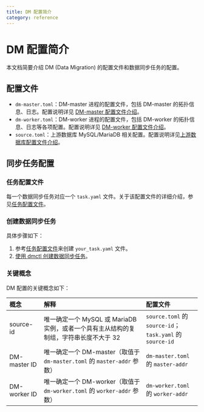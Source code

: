 ```yaml
---
title: DM 配置简介
category: reference
---
```


# DM 配置简介

本文档简要介绍 DM (Data Migration) 的配置文件和数据同步任务的配置。

## 配置文件

- `dm-master.toml`：DM-master 进程的配置文件，包括 DM-master 的拓扑信息、日志。配置说明详见 [DM-master 配置文件介绍](dm-master-configuration-file.md)。
- `dm-worker.toml`：DM-worker 进程的配置文件，包括 DM-worker 的拓扑信息、日志等各项配置。配置说明详见 [DM-worker 配置文件介绍](dm-worker-configuration-file.md)。
- `source.toml`：上游数据库 MySQL/MariaDB 相关配置。配置说明详见[上游数据库配置文件介绍](source-configuration-file.md)。

## 同步任务配置

### 任务配置文件

每一个数据同步任务对应一个 `task.yaml` 文件。关于该配置文件的详细介绍，参见[任务配置文件](task-configuration-file.md)。

### 创建数据同步任务

具体步骤如下：

1. 参考[任务配置文件](task-configuration-file.md)来创建 `your_task.yaml` 文件。
2. [使用 dmctl 创建数据同步任务](manage-replication-tasks.md#创建数据同步任务)。

### 关键概念

DM 配置的关键概念如下：

| 概念         | 解释          | 配置文件        |
| :------------ | :------------ | :------------------ |
| source-id  | 唯一确定一个 MySQL 或 MariaDB 实例，或者一个具有主从结构的复制组，字符串长度不大于 32 | `source.toml` 的 `source-id`；<br> `task.yaml` 的 `source-id` |
| DM-master ID | 唯一确定一个 DM-master（取值于 `dm-master.toml` 的 `master-addr` 参数） | `dm-master.toml` 的 `master-addr` |
| DM-worker ID | 唯一确定一个 DM-worker（取值于 `dm-worker.toml` 的 `worker-addr` 参数） | `dm-worker.toml` 的 `worker-addr` |
